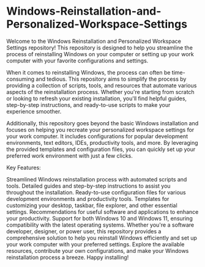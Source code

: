 # Windows-Reinstallation-and-Personalized-Workspace-Settings


Welcome to the Windows Reinstallation and Personalized Workspace Settings repository! This repository is designed to help you streamline the process of reinstalling Windows on your computer or setting up your work computer with your favorite configurations and settings.

When it comes to reinstalling Windows, the process can often be time-consuming and tedious. This repository aims to simplify the process by providing a collection of scripts, tools, and resources that automate various aspects of the reinstallation process. Whether you're starting from scratch or looking to refresh your existing installation, you'll find helpful guides, step-by-step instructions, and ready-to-use scripts to make your experience smoother.

Additionally, this repository goes beyond the basic Windows installation and focuses on helping you recreate your personalized workspace settings for your work computer. It includes configurations for popular development environments, text editors, IDEs, productivity tools, and more. By leveraging the provided templates and configuration files, you can quickly set up your preferred work environment with just a few clicks.

Key Features:

Streamlined Windows reinstallation process with automated scripts and tools.
Detailed guides and step-by-step instructions to assist you throughout the installation.
Ready-to-use configuration files for various development environments and productivity tools.
Templates for customizing your desktop, taskbar, file explorer, and other essential settings.
Recommendations for useful software and applications to enhance your productivity.
Support for both Windows 10 and Windows 11, ensuring compatibility with the latest operating systems.
Whether you're a software developer, designer, or power user, this repository provides a comprehensive solution to help you reinstall Windows efficiently and set up your work computer with your preferred settings. Explore the available resources, contribute your own configurations, and make your Windows reinstallation process a breeze. Happy installing!
